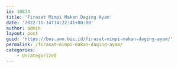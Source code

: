 ```yaml
---
id: 10834
title: 'Firasat Mimpi Makan Daging Ayam'
date: '2022-11-14T14:22:41+00:00'
author: admin
layout: post
guid: 'https://bos.awn.biz.id/firasat-mimpi-makan-daging-ayam/'
permalink: /firasat-mimpi-makan-daging-ayam/
categories:
    - Uncategorized
---
```


